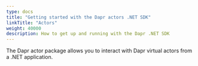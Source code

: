 ```yaml
---
type: docs
title: "Getting started with the Dapr actors .NET SDK"
linkTitle: "Actors"
weight: 40000
description: How to get up and running with the Dapr .NET SDK
---
```


The Dapr actor package allows you to interact with Dapr virtual actors from a .NET application.

